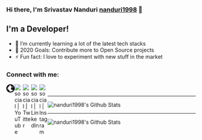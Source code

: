 ### Hi there, I'm Srivastav Nanduri [nanduri1998][website] 👋

## I'm a Developer!
- 🌱 I’m currently learning a lot of the latest tech stacks
- 🥅 2020 Goals: Contribute more to Open Source projects
- ⚡ Fun fact: I love to experiment with new stuff in the market

### Connect with me:

[<img align="left" alt="website" width="22px" src="https://raw.githubusercontent.com/iconic/open-iconic/master/svg/globe.svg" />][website]
[<img align="left" alt="social | YouTube" width="22px" src="https://cdn.jsdelivr.net/npm/simple-icons@v3/icons/youtube.svg" />][youtube]
[<img align="left" alt="social | Twitter" width="22px" src="https://cdn.jsdelivr.net/npm/simple-icons@v3/icons/twitter.svg" />][twitter]
[<img align="left" alt="social | LinkedIn" width="22px" src="https://cdn.jsdelivr.net/npm/simple-icons@v3/icons/linkedin.svg" />][linkedin]
[<img align="left" alt="social | Instagram" width="22px" src="https://cdn.jsdelivr.net/npm/simple-icons@v3/icons/instagram.svg" />][instagram]

<br />

---

<img align="left" alt="nanduri1998's Github Stats" src="https://github-readme-stats.codestackr.vercel.app/api?username=nanduri1998&show_icons=true&hide_border=true&count_private=true&theme=dark" />
<br />

---

<img align="left" alt="nanduri1998's Github Stats" src="https://github-readme-stats.vercel.app/api/top-langs/?username=nanduri1998" />

[website]: https://srivastav-nanduri.web.app
[twitter]: https://twitter.com/nanduri1998
[youtube]: https://youtube.com/schoolofexperiments
[instagram]: https://instagram.com/nanduri1998
[linkedin]: https://linkedin.com/in/srivastav-nanduri